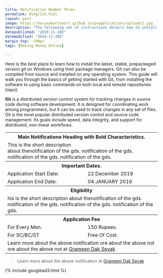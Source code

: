 ```yaml
---
title: Notification Number Three.
permalink: Blog/123.html
layout: post
image: https://karunakar2smart.github.io/pvapplications/upload/1.jpg
description: "The following set of instructions details how to install Git on Windows. You can either install it as a package or via another installer or download the source code and compile it. Git for Windows focuses on offering a lightweight, native set of tools that bring the full feature set of the Git SCM to Windows while providing appropriate use."
datepublished: "2019-11-20E"
datemodified: "2019-11-20E"
margin-top: -290px
tags: [Making Money Online]

---
```


Here is the best place to learn how to install the latest, stable, prepackaged version git on Windows using their package managers. Git can also be compiled from source and installed on any operating system. This guide will walk you through the basics of getting started with Git, from installing the software to using basic commands on both local and remote repositories (repo).

<strong>Git</strong> is a distributed version control system for tracking changes in source code during software development. It is designed for coordinating work among programmers, but it can be used to track changes in any set of files. Git is the most popular distributed version control and source code management. Its goals include speed, data integrity, and support for distributed, non-linear workflows.


<table>
<th colspan="2">Main Notificatione Heading with Bold Characteristics.</th>
<tr><td colspan="2">This is the short description <br> about thenotification of the gds. notification of the gds. notification of the gds. notification of the gds.</td></tr>
<th colspan="2">Important Dates.</th>
<tr>
<td>Application Start Date:</td>
<td>22 December 2019</td>
</tr>
<tr><td>Application End Date:</td>
<td>04 JANUARY 2019</td>
</tr>
<th colspan="2">Eligibility</th>
<tr><td colspan="2">his is the short description about thenotification of the gds. notification of the gds. notification of the gds. notification of the gds.</td></tr>
<th colspan="2">Application Fee</th>
<tr>
<td>For Every Men.</td>
<td>150 Rupees.</td>
</tr>
<tr><td>For SC/BC/ST</td>
<td>Free Of Cost.</td>
</tr>
<tr><td colspan="2">Learn more about the above notification ore about the above not ore about the above not at <a href="#">Grameen Dak Sevak</a></td></tr>
</table>

<blockquote>Learn more about the above notification at <a href="#">Grameen Dak Sevak</a></blockquote>

{% include googlead3.html %}

<style>

.post-template .post-content > p:first-child {
    font-size: inherit;
    line-height: auto;
}
</style>